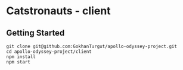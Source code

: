# Catstronauts - client

## Getting Started

```
git clone git@github.com:GokhanTurgut/apollo-odyssey-project.git
cd apollo-odyssey-project/client
npm install
npm start
```

